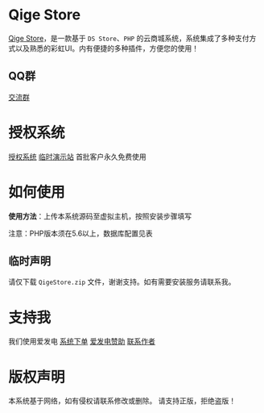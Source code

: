 # Qige Store

[Qige Store](https://github.com/qige513/QigeStore)，是一款基于 `DS Store`、`PHP` 的云商城系统，系统集成了多种支付方式以及熟悉的彩虹UI。内有便捷的多种插件，方便您的使用！

## QQ群

[交流群](https://jq.qq.com/?_wv=1027&k=tVbO3UnK)

# 授权系统

[授权系统](http://sqa.xn--kwrp14e.cf/store/)
[临时演示站](http://tst.xn--94qu47l.cf/)
首批客户永久免费使用

# 如何使用

**使用方法**：上传本系统源码至虚拟主机，按照安装步骤填写

注意：PHP版本须在5.6以上，数据库配置见表

 ## 临时声明

请仅下载 `QigeStore.zip` 文件，谢谢支持。如有需要安装服务请联系我。

# 支持我

我们使用爱发电
[系统下单](https://afdian.net/item?plan_id=7d828e1c214511ed8c9652540025c377)
[爱发电赞助](https://afdian.net/@Qige513)
[联系作者](mailto:postmaster@qige666.uu.me)

# 版权声明

本系统基于网络，如有侵权请联系修改或删除。
请支持正版，拒绝盗版！
